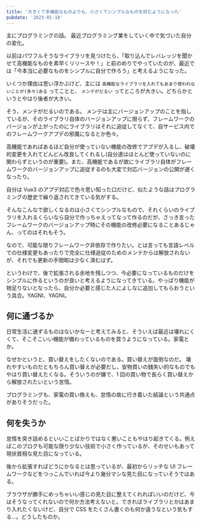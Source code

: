 ```yaml
---
title: '大きくて多機能なものよりも、小さくてシンプルなものを好むようになった'
pubdate: '2023-01-18'
---
```


主にプログラミングの話。
最近プログラミング業をしていく中で気づいた自分の変化。

以前はパワフルそうなライブラリを見つけたら、「取り込んでレバレッジを聞かせて高機能なものを素早くリリースや！」と前のめりでやっていたのが、最近では「今本当に必要なものをシンプルに自分で作ろう」と考えるようになった。

いくつか理由は思い浮かぶけど、主には `高機能なライブラリを入れてもあまり使われないことが(多々)ある` ってことと、 `メンテがだるい` ってところが大きい。どちらかというとやはり後者が大きい。

そう、メンテがだるいのである。
メンテは主にバージョンアップのことを指しているが、そのライブラリ自体のバージョンアップに限らず、フレームワークのバージョンが上がったのにライブラリはそれに追従してなくて、自サービス内でのフレームワークアプデの邪魔になるとか色々。

高機能であればあるほど自分が使っていない機能の改修でアプデが入るし、破壊的変更を入れてどんどん改良してくれるし(自分達はほとんど使っていないのに関わらずというのが重要)。また、高機能であるが故にライブラリ自体がフレームワークのバージョンアップに追従するのも大変で対応バージョンの公開が遅くなったり。

自分は Vue3 のアプデ対応で色々思い知った口だけど、似たような話はプログラミングの歴史で繰り返されてきている気がする。

そんなこんなで欲しくなるのは小さくてシンプルなもので、それくらいのライブラリを入れるくらいなら自分で作っちゃえってなって作るのだが、さっき言ったフレームワークのバージョンアップ時にその機能の改修必要になることあるじゃん、ってのはそれもそう。

なので、可能な限りフレームワーク非依存で作りたい。とは言っても言語レベルでの仕様変更もあったりで完全に仕様追従のためのメンテからは解放されないが、それでも更新の手間暇は少なく済むはず。

というわけで、後で拡張される余地を残しつつ、今必要になっているものだけをシンプルに作るというのが良いと考えるようになってきている。やっぱり機能が物足りないとなったら、自分か必要と感じた人によしなに追加してもらおうという具合。YAGNI、YAGNI。

## 何に通づるか

日常生活に通ずるものはないかなーと考えてみると、そういえば最近は壊れにくくて、そこそこいい機能が備わっているものを買うようになっている。家電とか。

なぜかというと、買い替えをしたくないのである。買い替えが面倒なのだ。
壊れやすいものだともちろん買い替えが必要だし、安物買いの銭失い的なものでもやはり買い替えたくなる。そういうのが嫌で、1 回の買い物で長らく買い替えから解放されたいという怠惰。

プログラミングも、家電の買い換えも、怠惰の故に行き着いた結論という共通点がありそうだった。

## 何を失うか

怠惰を突き詰めるといいことばかりではなく悪いこともやはり起きてくる。例えばこのブログも可能な限り少ない技術で小さく作っているが、そのせいもあって現状貧相な見た目になっている。

後から拡張すればどうにかなるとは思っているが、最初からリッチな UI フレームワークなどをつっこんでいれば今より幾分マシな見た目になっていそうではある。

ブラウザが勝手にめっちゃいい感じの見た目に整えてくれればいいのだけど、今はそうなってくれないので何か方法考えないと。できればライブラリとかはあまり入れたくないけど、自分で CSS をたくさん書くのも何か違うなという気もする...。どうしたものか。
